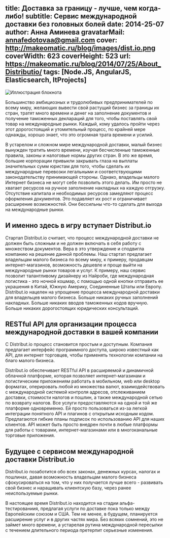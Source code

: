 title: Доставка за границу - лучше, чем когда-либо!
subtitle: Сервис международной доставки без головных болей 
date: 2014-25-07
author: Анна Аминева
gravatarMail: annafedotovaa@gmail.com
cover: http://makeomatic.ru/blog/images/dist.io.png
coverWidth: 623
coverHeight: 523
url: https://makeomatic.ru/blog/2014/07/25/About_Distributio/
tags: [Node.JS, AngularJS, Elasticsearch, ItProjects]
---

![Иллюстрация блокнота](/blog/images/dist.io.png)

Большинство амбициозных и трудолюбивых предпринимателей по всему миру, желающих вывести свой растущий бизнес за границы их стран, тратят много времени и денег на заполнение документов и получение таможенных деклараций для того, чтобы поставлять свой товар на международные рынки. Каждый, кому удалось пройти через этот дорогостоящий и утомительный процесс, по крайней мере однажды, хорошо знает, что это огромная трата времени и усилий.
<!-- more -->

В устарелом и сложном мире международной доставки, малый бизнес вынужден тратить много времени, изучая бесчисленные таможенные правила, законы и налоговые нормы других стран. В это же время, большие корпорации привыкли закрывать глаза на выплаты значительных сумм юристам для того, чтобы сделать их международные перевозки легальными и соответствующими законодательству принимающей стороны.  Однако, владельцы малого Интернет бизнеса не могут себе позволить этого делать. Им просто не хватает ресурсов на ручное заполнение накладных на каждую отгрузку. Отсутствие капитала и необходимых ресурсов замедляют процесс оформления документов. Это подавляет их рост и ограничивает расширение возможностей. Они бессильны что-то сделать для выхода на международные рынки.

## И именно здесь в игру вступает Distribut.io

Стартап Distribut.io считает, что процесс международной доставки не должен быть сложным и не должен включать в себя работу с множеством документов. Вера в это утверждение и cподвигла компанию на решение данной проблемы. Наш стартап предлагает владельцам малого бизнеса по всему миру, к примеру, продавцам интернет-магазинов, возможность дешевле и проще выйти на международные рынки товаров и услуг. К примеру, наш сервис позволит талантливому дизайнеру из Найроби, где международная логистика - это ночной кошмар, с помощью одной кнопки отправить ее украшения в Китай, Южную Америку, Соединенные Штаты или Европу. Distribut.io нацелен на упрощение процесса международной доставки для владельцев малого бизнеса. Больше никаких ручных заполнений накладных. Больше никаких вводов таможенных кодов вручную. Больше никаких дорогостоящих юридических консультаций.

## RESTful API для организации процесса международной доставки в вашей компании

C Distribut.io процесс становится простым и доступным. Компания предлагает интерфейс программного доступа, широко известный как API, для интернет торговцев, чтобы применять технологии компании на благо малого бизнеса.

Distribut.io обеспечивает RESTful API в расширяемой и динамичной облачной платформе, которая позволяет интернет-магазинам и логистическим приложениям работать в мобильном, web или desktop форматах, оперировать любой из множества валют, взаимодействовать с международной системой контроля адресов, отслеживанием доставки, стоимости налогов и пошлин, а также международной сетью по возврату налогов. Все услуги предоставляются на одной и той же платформе одновременно. Ей просто пользоваться из-за легкой интеграции понятного API и плагинов с открытым исходным кодом. Предлагаются гибкие планы подписок по использованию API для наших клиентов. API может быть просто внедрен почти в любые платформы для работы с товарами, интернет-магазинами или в многоканальные торговые приложения.

## Будущее с сервисом международной доставки Distribut.io

Distribut.io позаботится обо всех законах, денежных курсах, налогах и пошлинах, давая возможность владельцам малого бизнеса сфокусироваться на том, что у них получается лучше всего - развивать свой бизнес и наращивать клиентскую базу, через ранее неиспользуемые рынки.

В настоящее время Distribut.io находится на стадии альфа-тестированиия, предлагая услуги по доставке пока только между Европейским союзом и США. Тем не менее, в будущем, планируется расширение услуг и в других частях мира. Без всяких сомнений, это не займет много времени, а устарелая рутина международной пересылки с течением длительного периода претерпит серьезные изменения.

